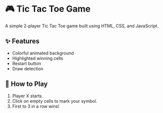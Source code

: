 # 🎮 Tic Tac Toe Game

A simple 2-player Tic Tac Toe game built using HTML, CSS, and JavaScript.

## ✨ Features
- Colorful animated background
- Highlighted winning cells
- Restart button
- Draw detection

## 🚀 How to Play
1. Player X starts.
2. Click on empty cells to mark your symbol.
3. First to 3 in a row wins!
